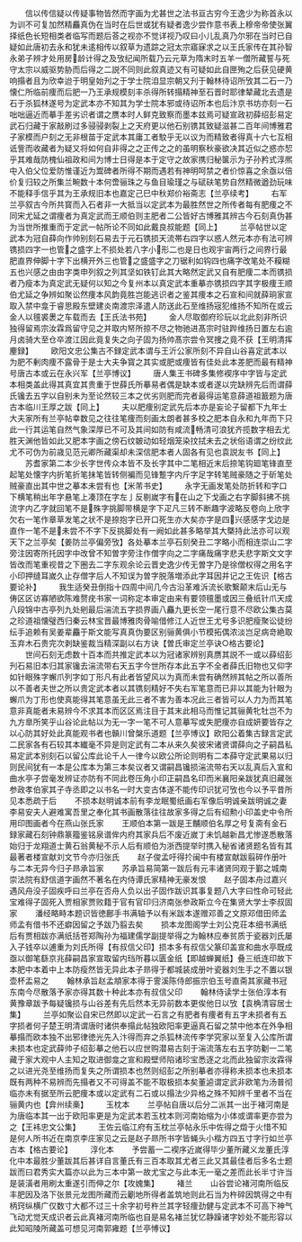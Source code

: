 <!-- { "loadSidebar": true } -->
　　信以传信疑以传疑事物皆然而字画为尤甚世之法书亘古穷今王逸少为称首永以为训不可复加然精麤真伪在当时在后世或犹有疑者逸少尝作意书表上穆帝帝使张翼择纸色长短相类者临写而题后荅之视亦不觉详视乃叹曰小儿乱真乃尔邪在当时已自疑如此唐初去永和犹未逺相传以叙草为遗踪之冠太宗寤寐求之以王氏家传在其孙智永弟子辨才处用房龄计得之及攷纪闻所载乃云元草为隋末时五羊一僧所藏誓与死守太宗以威驱势胁而后得之二説不同则此叙真迹又有可疑如此自匣殉之后获见硬黄响搨者且为欣幸迨于明皇始刋之于学士院洎显宗朝又刋于翰林待诏所攷其二石一乃懐仁所临前痩而后肥一乃王承规模刻丰杀得所转搨精神至石晋时耶律辇藏北去遗是石于杀狐林遂号为定武本亦不知其为学士院本邪或待诏所本也后汴京书坊亦刻一石咄咄逼近而摹手差劣识者谓之赝本时人鲜克致察而墨本兹焉可疑宣政初薛绍彭易定武石归藏于家敲刷过多骎骎剥裂上之天府更以他石别镌其致疑滋甚二百年间博雅君子家模而户刻之无非根苗于定武本其庸工者駮乎无以议为而精致者得真十六七互相诋訾而收藏者为疑又将如何自非得之之正传之之的虽明察秋豪欲决其近似之惑亦恝乎其难哉防槐仙祖政和间为博士日得是本于定守之故家携归秘箧示为子孙矜式淳熈中入伯父位爱防惟谨近为鬻碑者所得不期而遇若有神明呵禁之者价惊喜之余亟以倍价复归较之所集兰畹数十本何啻骊珠之与鱼目瑜瑾之与碔砆笔势自然精微遒劲玩味不能释手信乎其为王承规旧本也嘉定己巳中秋郑价裕斋志【兰亭续考】
　　右军兰亭叙古今所共寳而入石者非一大抵当以定武本为最胜然世之所传者每有肥痩之不同宋尤延之谓痩者为真定武而王顺伯则主肥者二公皆好古博雅其辨古今石刻真伪甚为当世所推重而于定武一帖所论不同如此戴良叔能题【同上】
　　兰亭帖世以定武本为冠自薛向作帅别刻石易去于元石镌损天流帯右四字以惑人然元本亦有法可辨镌损四字一也管之盛字上不损处若八字小形二也是日也观宇宙两行之间界行最肥直界伸脚十字下出横开外三也管之盛盛字之刀锯利如钩四也痛字改笔处不糢糊五也兴感之由由字类申列叙之列其坚如铁钉此其大略然定武又自有肥痩二本而镌损者乃瘦本为真定武无疑何以知之今复州本以真定武本重摹亦镌损四字其字极痩王顺伯尤延之争辨如聚讼然痩本风韵竟胜岂能逃识者之鉴其痩本之石宣和间就薛珦家宣取入禁中龛于睿思殿东壁建炎南渡宗泽遣人防送此石至维扬宼犯维扬不知所在或云金人以氊裘褁之车载而去【王氏法书苑】
　　金人尽取御府珍玩以北此刻非所识独得留焉宗汝霖爲留守见之并取内帑所掠不尽之物驰进髙宗时驻跸维扬日置左右逾月卤骑大至仓卒渡江因此竟复失之向子固为扬帅髙宗尝令冥捜之竟不获【王明清挥麈録】
　　欧阳文忠公集古不録定武本谓与王沂公家所刻不异自山谷喜定武本以为肥不剰肉痩不露骨于是士大夫争寳之其实或肥或痩皆有佳处此本差肥而最有精神号唐古本或云在永兴军【兰亭博议】
　　唐人集王书碑多集修褉序中字皆与定武本相类盖此得其真宜其贵重于世薛氏所摹易者偶是缺本或者遂以完缺辨先后而谓薛氏镵去五字以自别未为至论然较三本之优劣则肥而完者最得运笔意薛道祖籖题为唐古本临川王厚之跋【同上】
　　夫以肥痩别定武先后本亦是妄论子留都下九年士大夫家所有兰亭帖幸数见之往往笔痩而刻画太朗者甚多校之肥本自永和九年而下只此一行其运笔自然气象深厚已不可及其间如防有咸流畅清可浪犹齐揽数字相去尤胜天渊他皆如此又肥本字画之傍石纹皴动如轻烟笼染抆拭未去之状俗语谓之纷纹此尤不可伪为前歳见范元卿所藏渠却未深信肥本者人固各有见也袁説友书【同上】
　　苏耆家第二本少长字世传众本皆不及长字其中二笔相近末后捺笔钩廻笔锋直至起笔处懐字内折笔折笔抹笔皆转侧褊而见锋蹔字内斤字足字转笔贼豪随之于斫笔处贼豪直出其中世之摹本未尝有也【米芾书史】
　　永字无画发笔处防折转和字口下横笔稍出年字悬笔上凑顶在字左亅反剔嵗字有在山之下戈画之右字脚斜拂不挑流字内乙字就回笔不是殊字挑脚带横是字下疋凡三转不断趣字波略反卷向上欣字欠右一笔作章草发笔之状不是捺抱字已开口死生亦大矣亦字是四兴感感字戈边是直作一笔不是未尝不不字下反挑脚处有一阙如此甚多略举其大槩持此法亦可以观天下之兰亭矣【姜防兰亭偏旁攷】各处摹本兰亭石刻癸丑二字略小而相连崇山二字旁注因寄所托因字中改曾不知曽字旁注作僧字向之二字痛哉痛字悲夫悲字斯文文字皆改而笔重视昔之下圈去二字东观余论云晋史逸少传无曽字乃是徐僧权得之用名字小印押缝耳嵗久止存僧字后人不知误为曽字脱落増添此字耳因并记之王佐识【格古要论补】
　　我生适癸丑倒指十四周中间几今古沿革难泝流长歌繋颠末后山无与俦区区访寡陋欲陈难赘疣书家一词称定本审定由来有要领氊墨或因三叠纸针爪天成八段锦中古亭列九处剜最后湍流五字损界画八麤九更长空一尾行意不尽欧公集古莫之珍道祖懐璧西归秦云林宝晋最博雅肉骨喻借修江人近世王尤号多识肥瘦聚讼徒纷纭手追赖有吴姜辈麤于斯文能写真真伪要区别骊黄俱小节模拓偶浓淡岂足病竒絶取玉弃木石贵完次剥缺鉴裁当精深副以右方诀【曽氏审定兰亭诀○格古要论】
　　世间石刻无虑数十百本而共推定武本以为冠诸家辨别真赝其説不一或以薛绍彭刋石易旧本归其家镵去湍流带右天五字今世所存本此五字不全者薛氏旧物也又仰字如针眼殊字蠏爪列字如丁形凡有此者皆望风以为真而未尝有确然辨其帖之所以善所以不善者夫世之所以贵定武本者以其镌刻精好不失右军笔意而已非以其能为针眼为蠏爪为丁形也使真能得其笔意虽无此三者不害为善本况此三者皆可以人力为而其笔意非真能者未易辨今不求其本而区区焉注目于其末此相马而惟记其骊黄牝牡岂不为九方臯所笑乎山谷论此帖以为无一字一笔不可人意摹写或失肥痩亦自成妍要皆存之以心防其好处此真能观书者也贑川曾槃乐道题【兰亭博议】欧阳公着集古録言定武二民家各有石较其本纎毫不异是则定武有二本从来久矣彼宋诸贤谓薛向之子嗣昌私易定武本别刻石以留公库此论千人一律今以欧公所论则明有二本薛守定武果易以归则民间犹有一本是公库本为第三本矣议者又谓嗣昌镵损湍流带右天以乱真后入宣和曲水亭子尝毫发辨证亦防有不同此卷压角小印正嗣昌名印而米襄阳亲跋犹真旧藏张参政孝伯家其子寺丞即之以书名一时大变古体遂不能传印识犹可攷也今以予平昔所见本悉疏于后
　　不损本赵明诚本前有李龙眠蜀纸画右军像后明诚亲跋明诚之妻李易安夫人避难寓吾里之奉化其书画散落往往故家多得之后有绍勲小印盖史中令所用印图画者今在燕山张氏家
　　王顺伯本第一跋是王黼顺伯名厚之号复斋有金石録家藏石刻钟鼎篆籀鉴铭泉谱侔内府其家兵后不废近嵗丁未饥越新昌尤惨遂悉散落始归于龙翔道士黄石翁黄秘不示人后有顺伯为浙西提举时携入秘省诸贤题名皆有其最著者楼宣献刘文节今亦归张氏
　　赵子俊孟吁得扵闽中有楼宣献跋翦碎作册叶与二本无异今归子昻承旨家
　　苏承旨易简第一跋后有元丰诸贤同观于鄞之城南崇法院有舒信道字画然不著名在内侍谭氏家精神无豪发恨
　　赵子固本舟过嘉兴遇风舟没子固疾呼曰兰亭在否舟人负以出子固作跋识其事复题八大字曰性命可轻此宝难得子固死入贾相家贾败籍于官有官印归济南张参政斯立今在集贤大学士李叔固家
　　潘经略畤本题识皆徳鄜手书满轴予以有米跋本遂赠邓善之文原邓借田师孟师孟有借书不还癖因留之予跋乃翦去矣
　　损本龙图阁学士刘公克荘本细书满纸后有贾相跋亦满纸括苍郑陶孙为福建儒学副提举得之为翰林应奉贫质于瓷器刘氏屡入子钱卒以逋重为刘氏所得【有叔信父印】损本多有叔信父篆印盖宣和曲水亭既成亟以御笔繇京兆薛嗣昌家宣取留内珰所暮以匮金纸【即越蝉翼纸】叠三纸连印故下本肥中本着中上本防瘦然皆无异此本子昻得于都城装成册叶瓷器刘生手之不置以银壶杯盂易之
　　翰林承旨赵孟頫家本得于霅溪陈侍郎振宗伯玉号直斋其家藏书冠东南今尽散落予家亦得其数十种此本亦有叔信父印
　　翰林侍读学士张伯淳本有黄豫章跋予每疑镵损与山谷差有先后然本无异前数本更俟他日以攷【袁桷清容居士集】
　　兰亭如聚讼自宋已然即以定武一石言之有肥者有痩者有五字未损者有五字损者何子楚王明清谓唐时诸供奉搨此帖独欧阳率更逼真石留之禁中他本在外争相摹搨而欧本独不出邪律徳光先入汴得而弃之杀狐林流传李学究家以至复入公库所谓未损本也定武薛帅子绍彭摹之他石以应世购潜易古刻于湍流落左右五字防劖一二笔藏于家大观中人主知之取进御龛之宣和殿壁师陷诸珍宝悉逐之北而此独留宗汝霖得之以进光尧至维扬而复失之所谓损本也然则绍彭之所别摹者亦得称未损本也未损本既有两种不易辨而先搨者又不可得盖不能不取极损本矣董逌谓定武非欧笔为汤普彻临亦未有据至所云肥痩本或以定武有二石或以搨法少异格之殊不知辨千里者不当在骊黄内也【弇州续槀】
　　玉枕本
　　兰亭帖自唐以后分二派其一出于褚河南是为唐临本其一出于欧阳率更是为定武本若玉枕本则河南始缩为小体或谓率更亦尝为之【王袆忠文公集】
　　王佐云临江府有玉枕兰亭帖永乐中佐得之燬于火惜不知是何人所书近在南京李庄家见之云是赵子昻所书字皆蝇头小楷方四五寸字行如兰亭古本【格古要论】
　　淳化本
　　予尝蓄一二褉序近嵗得毕少董所藏义龙董氏淳化中本最胜少董跋其后甚详自言董氏有三百本取其尤者三此又其最佳者后多名士题跋而曰君秀实大篇亦以此为三本中第一故尤宝之与此本无一毫之差而此长半寸许当是装潢者用刷太重遂引而伸之尔【攻媿集】
　　褚兰
　　山谷尝论褚河南所临反丰肥因及洛下张景元龙图所藏而云劚地所得者盖筑地则此石当为杵碎因筑得之中有柄窍纵横广仅数寸大都不过三十余字初号杵兰其字轻痩劲健与定武本不可高下神气飞动尤觉天成识者云此真褚河南所临也自是易名褚兰犹忆静躁诸字妙处不能形容以此知昭陵所藏盖可想见河南郭雍题【兰亭愽议】
